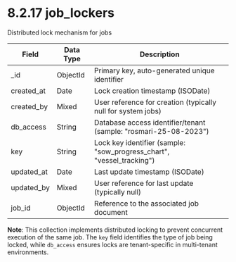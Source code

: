 # 8.2.17 job_lockers

Distributed lock mechanism for jobs

| Field | Data Type | Description |
|-------|-----------|-------------|
| _id | ObjectId | Primary key, auto-generated unique identifier |
| created_at | Date | Lock creation timestamp (ISODate) |
| created_by | Mixed | User reference for creation (typically null for system jobs) |
| db_access | String | Database access identifier/tenant (sample: "rosmari-25-08-2023") |
| key | String | Lock key identifier (sample: "sow_progress_chart", "vessel_tracking") |
| updated_at | Date | Last update timestamp (ISODate) |
| updated_by | Mixed | User reference for last update (typically null) |
| job_id | ObjectId | Reference to the associated job document |

**Note**: This collection implements distributed locking to prevent concurrent execution of the same job. The `key` field identifies the type of job being locked, while `db_access` ensures locks are tenant-specific in multi-tenant environments.
